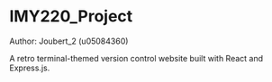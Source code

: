 # IMY220_Project

Author: Joubert_2 (u05084360)

A retro terminal-themed version control website built with React and Express.js.

